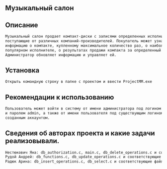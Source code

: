 ## Музыкальный салон
## Описание
```sh
Музыкальный салон продает компакт-диски с записями определенных исполнителей,
поступающие от различных компаний-производителей. Покупатель может узнать
информацию о компакте, купленному максимальное количество раз, о наиболее
популярном исполнителе, о результатах продажи компакта за определенный период.
Администратор обновляет информацию и управляет ей.
```
## Установка
```sh
Открыть командную строку в папке с проектом и ввести ProjectMM.exe
```
## Рекомендации к использованию
```sh
Пользователь может войти в систему от имени администратора под логином adminLogin
и паролем admin, а также от имени пользователя под существующим логином или новым
созданным аккаунтом.
```
## Сведения об авторах проекта и какие задачи реализовывали.
```sh
Нестюкович Яна: db_authorization.c, main.c, db_delete_operations.c и соответствующие файлы заголовков
Рудой Андрей: db_functions.c, db_update_operations.c и соответствующие файлы заголовков
Радюк Арина: db_insert_operations.c, db_select.c и соответствующие файлы заголовков
```




